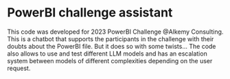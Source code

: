 # PowerBI challenge assistant 

This code was developed for 2023 PowerBI Challenge @Alkemy Consulting. 
This is a chatbot that supports the participants in the challenge with their doubts about the PowerBI file. 
But it does so with some twists...
The code also allows to use and test different LLM models and has an escalation system between models of different complexities depending on the user request.
